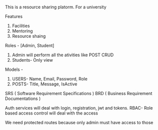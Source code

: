 This is a resource sharing platorm. For a university

Features
1. Facilities
2. Mentoring
3. Resource shaing

Roles - [Admin, Student]
1. Admin will perform all the ativities like POST CRUD
2. Students- Only view

Models -
1. USERS- Name, Email, Password, Role
2. POSTS- Title, Message, IsActive

SRS ( Software Requirement Specifications )
BRD ( Business Requirement Documentations )

Auth services will deal with login, registration, jwt and tokens.
RBAC- Role based access control will deal with the access

We need protected routes because only admin must have access to those
